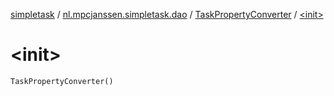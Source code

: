 [simpletask](../../index.md) / [nl.mpcjanssen.simpletask.dao](../index.md) / [TaskPropertyConverter](index.md) / [&lt;init&gt;](.)

# &lt;init&gt;

`TaskPropertyConverter()`